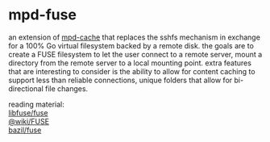 # mpd-fuse

an extension of [mpd-cache](https://github.com/trevorstarick/mpd-cache) that replaces the sshfs mechanism in exchange for a 100% Go virtual filesystem backed by a remote disk. the goals are to create a FUSE filesystem to let the user connect to a remote server, mount a directory from the remote server to a local mounting point. extra features that are interesting to consider is the ability to allow for content caching to support less than reliable connections, unique folders that allow for bi-directional file changes.
  
reading material:  
[libfuse/fuse](https://github.com/libfuse/libfuse)  
[@wiki/FUSE](https://en.wikipedia.org/wiki/Filesystem_in_Userspace)  
[bazil/fuse](https://github.com/bazil/fuse)  
